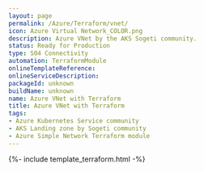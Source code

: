 ```yaml
---
layout: page
permalink: /Azure/Terraform/vnet/
icon: Azure Virtual Network_COLOR.png
description: Azure VNet by the AKS Sogeti community.
status: Ready for Production
type: S04 Connectivity
automation: TerraformModule
onlineTemplateReference: 
onlineServiceDescription: 
packageId: unknown
buildName: unknown
name: Azure VNet with Terraform
title: Azure VNet with Terraform
tags:
- Azure Kubernetes Service community
- AKS Landing zone by Sogeti community
- Azure Simple Network Terraform module
---
```


{%- include template_terraform.html -%}